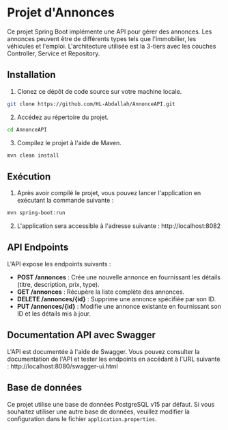 # Projet d'Annonces

Ce projet Spring Boot implémente une API pour gérer des annonces. Les annonces peuvent être de différents types tels que l'immobilier, les véhicules et l'emploi. L'architecture utilisée est la 3-tiers avec les couches Controller, Service et Repository.

## Installation

1. Clonez ce dépôt de code source sur votre machine locale.

```bash
git clone https://github.com/HL-Abdallah/AnnonceAPI.git
```

2. Accédez au répertoire du projet.

```bash
cd AnnonceAPI
```

3. Compilez le projet à l'aide de Maven.

```bash
mvn clean install
```

## Exécution

1. Après avoir compilé le projet, vous pouvez lancer l'application en exécutant la commande suivante :

```bash
mvn spring-boot:run
```

2. L'application sera accessible à l'adresse suivante : http://localhost:8082

## API Endpoints

L'API expose les endpoints suivants :

- **POST /annonces** : Crée une nouvelle annonce en fournissant les détails (titre, description, prix, type).
- **GET /annonces** : Récupère la liste complète des annonces.
- **DELETE /annonces/{id}** : Supprime une annonce spécifiée par son ID.
- **PUT /annonces/{id}** : Modifie une annonce existante en fournissant son ID et les détails mis à jour.

## Documentation API avec Swagger

L'API est documentée à l'aide de Swagger. Vous pouvez consulter la documentation de l'API et tester les endpoints en accédant à l'URL suivante : http://localhost:8080/swagger-ui.html

## Base de données

Ce projet utilise une base de données PostgreSQL v15 par défaut. Si vous souhaitez utiliser une autre base de données, veuillez modifier la configuration dans le fichier `application.properties`.
